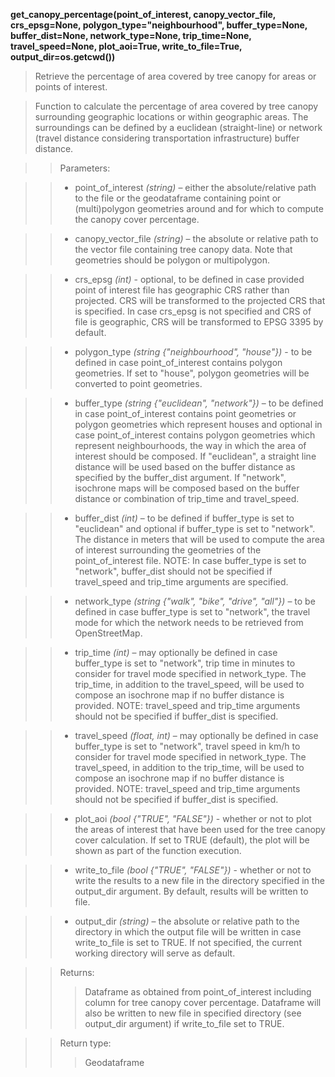 **get_canopy_percentage(point_of_interest, canopy_vector_file, crs_epsg=None, polygon_type="neighbourhood", buffer_type=None, buffer_dist=None, network_type=None, trip_time=None, travel_speed=None, plot_aoi=True, write_to_file=True, output_dir=os.getcwd())**

> Retrieve the percentage of area covered by tree canopy for areas or points of interest.

> Function to calculate the percentage of area covered by tree canopy surrounding geographic locations or within geographic areas. The surroundings can be defined by a euclidean (straight-line) or network (travel distance considering transportation infrastructure) buffer distance. 

>> Parameters: 

>> - point_of_interest *(string)* – either the absolute/relative path to the file or the geodataframe containing point or (multi)polygon geometries around and for which to compute the canopy cover percentage.

>> - canopy_vector_file *(string)* – the absolute or relative path to the vector file containing tree canopy data. Note that geometries should be polygon or multipolygon.  

>> - crs_epsg *(int)* - optional, to be defined in case provided point of interest file has geographic CRS rather than projected. CRS will be transformed to the projected CRS that is specified. In case crs_epsg is not specified and CRS of file is geographic, CRS will be transformed to EPSG 3395 by default.

>> - polygon_type *(string {"neighbourhood", "house"})* - to be defined in case point_of_interest contains polygon geometries. If set to "house", polygon geometries will be converted to point geometries.

>> - buffer_type *(string {"euclidean", "network"})* – to be defined in case point_of_interest contains point geometries or polygon geometries which represent houses and optional in case point_of_interest contains polygon geometries which represent neighbourhoods, the way in which the area of interest should be composed. If "euclidean", a straight line distance will be used based on the buffer distance as specified by the buffer_dist argument. If "network", isochrone maps will be composed based on the buffer distance or combination of trip_time and travel_speed.

>> - buffer_dist *(int)* – to be defined if buffer_type is set to "euclidean" and optional if buffer_type is set to "network". The distance in meters that will be used to compute the area of interest surrounding the geometries of the point_of_interest file. NOTE: In case buffer_type is set to "network", buffer_dist should not be specified if travel_speed and trip_time arguments are specified.

>> - network_type *(string {"walk", "bike", "drive", "all"})* – to be defined in case buffer_type is set to "network", the travel mode for which the network needs to be retrieved from OpenStreetMap.

>> - trip_time *(int)* – may optionally be defined in case buffer_type is set to "network", trip time in minutes to consider for travel mode specified in network_type. The trip_time, in addition to the travel_speed, will be used to compose an isochrone map if no buffer distance is provided. NOTE: travel_speed and trip_time arguments should not be specified if buffer_dist is specified.

>> - travel_speed *(float, int)* – may optionally be defined in case buffer_type is set to "network", travel speed in km/h to consider for travel mode specified in network_type. The travel_speed, in addition to the trip_time, will be used to compose an isochrone map if no buffer distance is provided. NOTE: travel_speed and trip_time arguments should not be specified if buffer_dist is specified.

>> - plot_aoi *(bool {"TRUE", "FALSE"})* - whether or not to plot the areas of interest that have been used for the tree canopy cover calculation. If set to TRUE (default), the plot will be shown as part of the function execution.

>> - write_to_file *(bool {"TRUE", "FALSE"})* - whether or not to write the results to a new file in the directory specified in the output_dir argument. By default, results will be written to file.

>> - output_dir *(string)* – the absolute or relative path to the directory in which the output file will be written in case write_to_file is set to TRUE. If not specified, the current working directory will serve as default.

>>Returns:	
>>> Dataframe as obtained from point_of_interest including column for tree canopy cover percentage. Dataframe will also be written to new file in specified directory (see output_dir argument) if write_to_file set to TRUE. 

>>Return type:	
>>> Geodataframe
